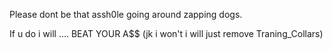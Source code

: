 Please dont be that assh0le going around zapping dogs.

If u do i will .... BEAT YOUR A$$ (jk i won't i will just remove Traning_Collars)

